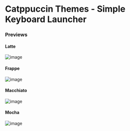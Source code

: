 # Catppuccin Themes - Simple Keyboard Launcher
### Previews
#### Latte
![image](https://github.com/lighttigerXIV/simple-kl-catppuccin-themes/assets/35658492/22bf6fe6-68a1-4ef4-966e-b392ac6bbaca)
#### Frappe
![image](https://github.com/lighttigerXIV/simple-kl-catppuccin-themes/assets/35658492/550e29c4-6b0e-4f0e-a10e-a48542e0c87b)
#### Macchiato
![image](https://github.com/lighttigerXIV/simple-kl-catppuccin-themes/assets/35658492/38431a4d-bf9d-418f-8e41-6d101e16f823)
#### Mocha
![image](https://github.com/lighttigerXIV/simple-kl-catppuccin-themes/assets/35658492/5a059328-ed9d-4978-aa26-355e4d07ee64)
